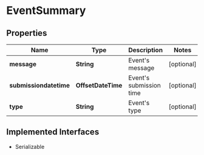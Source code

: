 

# EventSummary


## Properties

Name | Type | Description | Notes
------------ | ------------- | ------------- | -------------
**message** | **String** | Event&#39;s message |  [optional]
**submissiondatetime** | **OffsetDateTime** | Event&#39;s submission time |  [optional]
**type** | **String** | Event&#39;s type |  [optional]


## Implemented Interfaces

* Serializable


